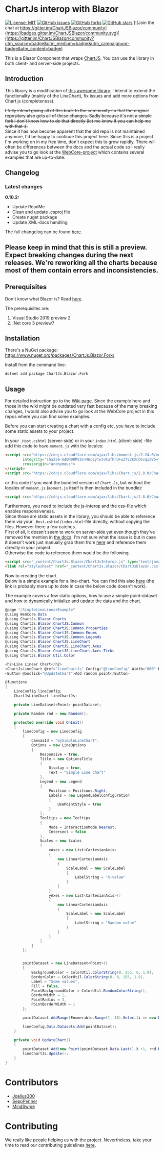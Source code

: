 # ChartJs interop with Blazor

[![License: MIT](https://img.shields.io/badge/License-MIT-yellow.svg)](https://github.com/Joelius300/ChartJSBlazor/blob/master/LICENSE.md)
[![GitHub issues](https://img.shields.io/github/issues/Joelius300/ChartJSBlazor.svg)](https://github.com/Joelius300/ChartJSBlazor/issues)
[![GitHub forks](https://img.shields.io/github/forks/Joelius300/ChartJSBlazor.svg)](https://github.com/Joelius300/ChartJSBlazor/network)
[![GitHub stars](https://img.shields.io/github/stars/Joelius300/ChartJSBlazor.svg)](https://github.com/Joelius300/ChartJSBlazor/stargazers)
[![Join the chat at https://gitter.im/ChartJSBlazor/community](https://badges.gitter.im/ChartJSBlazor/community.svg)](https://gitter.im/ChartJSBlazor/community?utm_source=badge&utm_medium=badge&utm_campaign=pr-badge&utm_content=badge)

This is a Blazor Component that wraps [ChartJS](https://github.com/chartjs/Chart.js).
You can use the library in both client- and server-side projects.

## Introduction

This library is a modification of [this awesome library](https://github.com/mariusmuntean/ChartJs.Blazor). 
I intend to extend the functionality (mainly of the LineChart), fix issues and add more options from Chart.js (completeness).  

~~I fully intend giving all of this back to the community so that the original repository also gets all of these changes. Sadly because it's not a simple fork I don't know how to do that directly (let me know if you can help me with that :).~~  
Since it has now become apparent that the old repo is not maintained anymore, I'd be happy to continue this project here. Since this is a project I'm working on in my free time, don't expect this to grow rapidly.  There will often be differences between the docs and the actual code so I really advise you to go look at the [WebCore-project](https://github.com/Joelius300/ChartJSBlazor/tree/master/WebCore) which contains several examples that are up-to-date.

## Changelog

### Latest changes
**0.10.2:**
    
* Update ReadMe
* Clean and update .csproj file
* Create nuget package
* Update XML-docs handling

The full changelog can be found [here](https://github.com/Joelius300/ChartJSBlazor/blob/master/CHANGELOG.md).

## Please keep in mind that this is still a preview. Expect breaking changes during the next releases. We're reworking all the charts because most of them contain errors and inconsistencies.

## Prerequisites

Don't know what Blazor is? Read [here](https://dotnet.microsoft.com/apps/aspnet/web-apps/client).

The prerequisites are:

1. Visual Studio 2019 preview 2
2. .Net core 3 preview7


## Installation

There's a NuGet package: https://www.nuget.org/packages/ChartJs.Blazor.Fork/

Install from the command line:

```bash
dotnet add package ChartJs.Blazor.Fork
```

## Usage

For detailed instruction go to the [Wiki page](https://github.com/Joelius300/ChartJSBlazor/wiki). Since the example here and those in the wiki might be outdated very fast because of the many breaking changes, I would also advise you to go look at the WebCore project in this repos where you can find some examples.  

Before you can start creating a chart with a config etc, you have to include some static assets to your project.

In your `_Host.cshtml` (server-side) or in your `index.html` (client-side) -file add this code to have `moment.js` with the locales:

```html
<script src="https://cdnjs.cloudflare.com/ajax/libs/moment.js/2.24.0/moment-with-locales.min.js"
        integrity="sha256-AdQN98MVZs44Eq2yTwtoKufhnU+uZ7v2kXnD5vqzZVo="
        crossorigin="anonymous">
</script>
<script src="https://cdnjs.cloudflare.com/ajax/libs/Chart.js/2.8.0/Chart.min.js"></script>
```

or this code if you want the bundled version of `Chart.Js`, but without the locales of `moment.js` (`moment.js` itself is then included in the bundle):

```html
<script src="https://cdnjs.cloudflare.com/ajax/libs/Chart.js/2.8.0/Chart.bundle.min.js"></script> <!--Contains moment.js for time axis-->
```

Furthermore, you need to include the js-interop and the css-file which enables responsiveness.  
Since those are static assets in the library, you should be able to reference them via your `_Host.cshtml`/`index.html`-file directly, without copying the files. However there a few catches.  
First of all, it doesn't seem to work on server-side yet even though they've removed the mention in [the docs](https://docs.microsoft.com/de-de/aspnet/core/razor-pages/ui-class?view=aspnetcore-3.0&tabs=visual-studio). I'm not sure what the issue is but in case it doesn't work just manually grab them from [here](https://github.com/Joelius300/ChartJSBlazor/tree/master/ChartJs.Blazor/wwwroot) and reference them directly in your project.  
Otherwise the code to reference them would be the following.
```html
<script src="_content/ChartJs.Blazor/ChartJsInterop.js" type="text/javascript" language="javascript"></script>
<link rel="stylesheet" href="_content/ChartJs.Blazor/ChartJsBlazor.css" />
```

Now to creating the chart.  
Below is a simple example for a line-chart. You can find this also [here](https://github.com/Joelius300/ChartJSBlazor/blob/master/WebCore/Pages/SimpleLineLinearExample.razor) (the link is probably more up to date in  case the below code doesn't work).  

The example covers a few static options, how to use a simple point-dataset and how to dynamically initialize and update the data and the chart.  

```csharp
@page "/SimpleLineLinearExample"
@using WebCore.Data
@using ChartJs.Blazor.Charts
@using ChartJs.Blazor.ChartJS.Common
@using ChartJs.Blazor.ChartJS.Common.Properties
@using ChartJs.Blazor.ChartJS.Common.Enums
@using ChartJs.Blazor.ChartJS.Common.Legends
@using ChartJs.Blazor.ChartJS.LineChart
@using ChartJs.Blazor.ChartJS.LineChart.Axes
@using ChartJs.Blazor.ChartJS.LineChart.Axes.Ticks
@using ChartJs.Blazor.Util.Color

<h2>Line Linear Chart</h2>
<ChartJsLineChart @ref="lineChartJs" Config="@lineConfig" Width="600" Height="300" />
<Button @onclick="@UpdateChart">Add random point</Button>

@functions
{
    LineConfig lineConfig;
    ChartJsLineChart lineChartJs;

    private LineDataset<Point> pointDataset;

    private Random rnd = new Random();

    protected override void OnInit()
    {
        lineConfig = new LineConfig
        {
            CanvasId = "mySimpleLineChart",
            Options = new LineOptions
            {
                Responsive = true,
                Title = new OptionsTitle
                {
                    Display = true,
                    Text = "Simple Line Chart"
                },
                Legend = new Legend
                {
                    Position = Positions.Right,
                    Labels = new LegendLabelConfiguration
                    {
                        UsePointStyle = true
                    }
                },
                Tooltips = new Tooltips
                {
                    Mode = InteractionMode.Nearest,
                    Intersect = false
                },
                Scales = new Scales
                {
                    xAxes = new List<CartesianAxis>
                    {
                        new LinearCartesianAxis
                        {
                            ScaleLabel = new ScaleLabel
                            {
                                LabelString = "X-value"
                            }
                        }
                    },
                    yAxes = new List<CartesianAxis>()
                    {
                        new LinearCartesianAxis
                        {
                            ScaleLabel = new ScaleLabel
                            {
                                LabelString = "Random value"
                            }
                        }
                    }
                }
            }
        };


        pointDataset = new LineDataset<Point>()
        {
            BackgroundColor = ColorUtil.ColorString(0, 255, 0, 1.0),
            BorderColor = ColorUtil.ColorString(0, 0, 255, 1.0),
            Label = "Some values",
            Fill = false,
            PointBackgroundColor = ColorUtil.RandomColorString(),
            BorderWidth = 1,
            PointRadius = 3,
            PointBorderWidth = 1
        };

        pointDataset.AddRange(Enumerable.Range(1, 10).Select(i => new Point(i, rnd.Next(30))));

        lineConfig.Data.Datasets.Add(pointDataset);
    }

    private void UpdateChart()
    {
        pointDataset.Add(new Point(pointDataset.Data.Last().X +1, rnd.Next(rnd.Next(50))));
        lineChartJs.Update();
    }
}
```

# Contributors
* [Joelius300](https://github.com/Joelius300)
* [SeppPenner](https://github.com/SeppPenner)
* [MindSwipe](https://github.com/MindSwipe)

# Contributing
We really like people helping us with the project. Nevertheless, take your time to read our contributing guidelines [here](https://github.com/Joelius300/ChartJSBlazor/blob/master/CONTRIBUTING.md).
